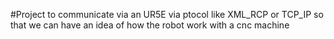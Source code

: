 #Project to communicate via an UR5E via ptocol like XML_RCP or TCP_IP so that we can have an idea of how the robot work with a cnc machine
